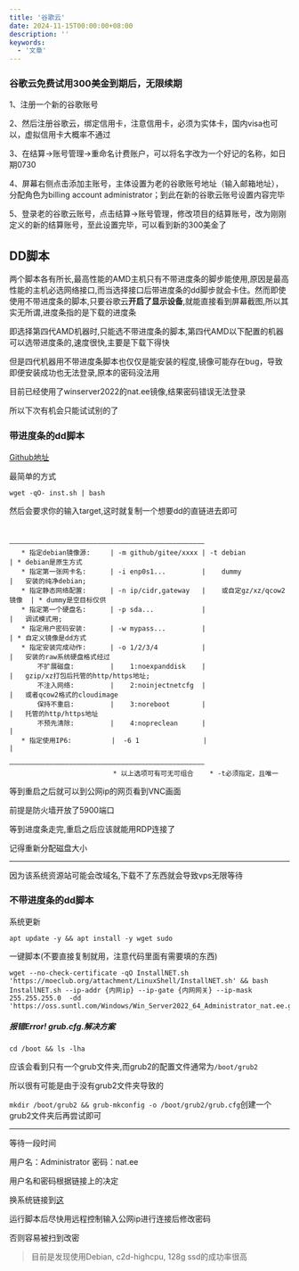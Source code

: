 ```yaml
---
title: '谷歌云'
date: 2024-11-15T00:00:00+08:00
description: ''
keywords:
  - '文章'
---
```


<!--more-->

### 谷歌云免费试用300美金到期后，无限续期

1、注册一个新的谷歌账号

2、然后注册谷歌云，绑定信用卡，注意信用卡，必须为实体卡，国内visa也可以，虚拟信用卡大概率不通过

3、在结算->账号管理->重命名计费账户，可以将名字改为一个好记的名称，如日期0730

4、屏幕右侧点击添加主账号，主体设置为老的谷歌账号地址（输入邮箱地址），分配角色为billing account administrator；到此在新的谷歌云账号设置内容完毕

5、登录老的谷歌云账号，点击结算->账号管理，修改项目的结算账号，改为刚刚定义的新的结算账号，至此设置完毕，可以看到新的300美金了

## DD脚本

两个脚本各有所长,最高性能的AMD主机只有不带进度条的脚步能使用,原因是最高性能的主机必选网络接口,而当选择接口后带进度条的dd脚步就会卡住。然而即使使用不带进度条的脚本,只要谷歌云**开启了显示设备**,就能直接看到屏幕截图,所以其实无所谓,进度条指的是下载的进度条

即选择第四代AMD机器时,只能选不带进度条的脚本,第四代AMD以下配置的机器可以选带进度条的,速度很快,主要是下载下得快

但是四代机器用不带进度条脚本也仅仅是能安装的程度,镜像可能存在bug，导致即便安装成功也无法登录,原本的密码没法用

目前已经使用了winserver2022的nat.ee镜像,结果密码错误无法登录

所以下次有机会只能试试别的了

### 带进度条的dd脚本

[Github地址](https://github.com/minlearn/inst)

最简单的方式

```
wget -qO- inst.sh | bash
```

然后会要求你的输入target,这时就复制一个想要dd的直链进去即可

```

                          —————————————————————————————————————————————————
   * 指定debian镜像源:     | -m github/gitee/xxxx | -t debian               | * debian是原生方式
   * 指定第一张网卡名:      | -i enp0s1...         |    dummy                |   安装的纯净debian;
   * 指定静态网络配置:      | -n ip/cidr,gateway   |    或自定gz/xz/qcow2镜像  | * dummy是空目标仅供
   * 指定第一个硬盘名:      | -p sda...            |                         |   调试模式用;
   * 指定用户密码安装:      | -w mypass...         |                         | * 自定义镜像是dd方式
   * 指定安装完成动作:      | -o 1/2/3/4           |                         |   安装的raw系统硬盘格式经过
       不扩展磁盘:         |    1:noexpanddisk    |                         |   gzip/xz打包后托管的http/https地址;
       不注入网络:         |    2:noinjectnetcfg  |                         |   或者qcow2格式的cloudimage
       保持不重启:         |    3:noreboot        |                         |   托管的http/https地址
       不预先清除:         |    4:nopreclean      |                         |  
   * 指定使用IP6:          |  -6 1                |                         |
                          —————————————————————————————————————————————————                                             
                          * 以上选项可有可无可组合    * -t必须指定，且唯一
```

等到重启之后就可以到公网ip的网页看到VNC画面

前提是防火墙开放了5900端口

等到进度条走完,重启之后应该就能用RDP连接了

记得重新分配磁盘大小

---

因为该系统资源站可能会改域名,下载不了东西就会导致vps无限等待

### 不带进度条的dd脚本

系统更新

```
apt update -y && apt install -y wget sudo
```

一键脚本(不要直接复制就用，注意代码里面有需要填的东西)

```
wget --no-check-certificate -qO InstallNET.sh 'https://moeclub.org/attachment/LinuxShell/InstallNET.sh' && bash InstallNET.sh --ip-addr {内网ip} --ip-gate {内网网关} --ip-mask 255.255.255.0  -dd 'https://oss.suntl.com/Windows/Win_Server2022_64_Administrator_nat.ee.gz'
```

##### 报错Error! grub.cfg.解决方案

`cd /boot && ls -lha`

应该会看到只有一个grub文件夹,而grub2的配置文件通常为`/boot/grub2`

所以很有可能是由于没有grub2文件夹导致的

`mkdir /boot/grub2 && grub-mkconfig -o /boot/grub2/grub.cfg`创建一个grub2文件夹后再尝试即可

---

等待一段时间

用户名：Administrator
密码：nat.ee

用户名和密码根据链接上的决定

换系统链接到[这](http://oss.suntl.com/?Windows)

运行脚本后尽快用远程控制输入公网ip进行连接后修改密码

否则容易被扫到改密

> 目前是发现使用Debian, c2d-highcpu, 128g ssd的成功率很高
